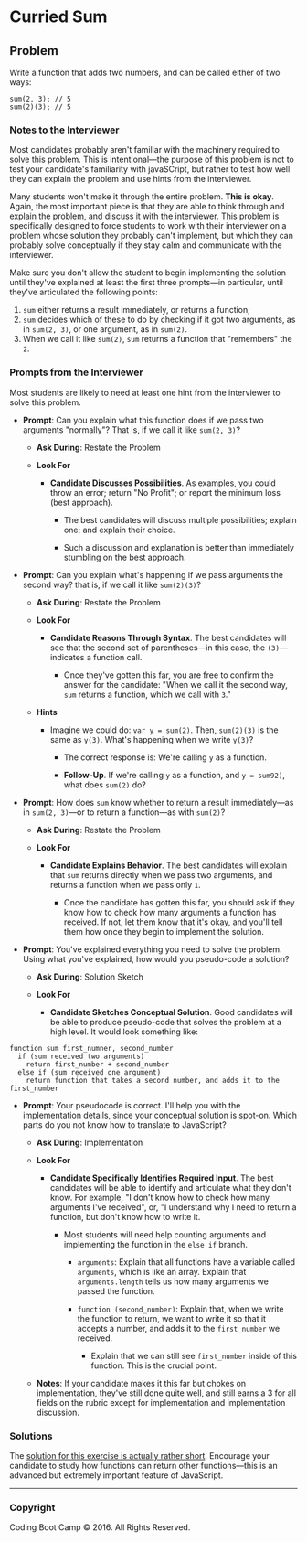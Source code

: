 # Curried Sum

## Problem

Write a function that adds two numbers, and can be called either of two ways:

```
sum(2, 3); // 5
sum(2)(3); // 5
```

### Notes to the Interviewer

Most candidates probably aren't familiar with the machinery required to solve this problem. This is intentional—the purpose of this problem is not to test your candidate's familiarity with javaSCript, but rather to test how well they can explain the problem and use hints from the interviewer.

Many students won't make it through the entire problem. **This is okay**. Again, the most important piece is that they are able to think through and explain the problem, and discuss it with the interviewer. This problem is specifically designed to force students to work with their interviewer on a problem whose solution they probably can't implement, but which they can probably solve conceptually if they stay calm and communicate with the interviewer.

Make sure you don't allow the student to begin implementing the solution until they've explained at least the first three prompts—in particular, until they've articulated the following points:

1. `sum` either returns a result immediately, or returns a function;
2. `sum` decides which of these to do by checking if it got two arguments, as in `sum(2, 3)`, or one argument, as in `sum(2)`.
3. When we call it like `sum(2)`, `sum` returns a function that "remembers" the `2`.

### Prompts from the Interviewer

Most students are likely to need at least one hint from the interviewer to solve this problem.

* **Prompt**: Can you explain what this function does if we pass two arguments "normally"? That is, if we call it like `sum(2, 3)`?

  * **Ask During**: Restate the Problem

  * **Look For**

    * **Candidate Discusses Possibilities**. As examples, you could throw an error; return "No Profit"; or report the minimum loss (best approach).

      * The best candidates will discuss multiple possibilities; explain one; and explain their choice.

      * Such a discussion and explanation is better than immediately stumbling on the best approach.

* **Prompt**: Can you explain what's happening if we pass arguments the second way? that is, if we call it like `sum(2)(3)`?

  * **Ask During**: Restate the Problem

  * **Look For**

    * **Candidate Reasons Through Syntax**. The best candidates will see that the second set of parentheses—in this case, the `(3)`—indicates a function call.

      * Once they've gotten this far, you are free to confirm the answer for the candidate: "When we call it the second way, `sum` returns a function, which we call with `3`."

  * **Hints**

    * Imagine we could do: `var y = sum(2)`. Then, `sum(2)(3)` is the same as `y(3)`. What's happening when we write `y(3)`?

      * The correct response is: We're calling `y` as a function.

      * **Follow-Up**. If we're calling `y` as a function, and `y = sum92)`, what does `sum(2)` do?

* **Prompt**: How does `sum` know whether to return a result immediately—as in `sum(2, 3)`—or to return a function—as with `sum(2)`?

  * **Ask During**: Restate the Problem

  * **Look For**

    * **Candidate Explains Behavior**. The best candidates will explain that `sum` returns directly when we pass two arguments, and returns a function when we pass only `1`.

      * Once the candidate has gotten this far, you should ask if they know how to check how many arguments a function has received. If not, let them know that it's okay, and you'll tell them how once they begin to implement the solution.

* **Prompt**: You've explained everything you need to solve the problem. Using what you've explained, how would you pseudo-code a solution?

  * **Ask During**: Solution Sketch

  * **Look For**

    * **Candidate Sketches Conceptual Solution**. Good candidates will be able to produce pseudo-code that solves the problem at a high level. It would look something like:


```
function sum first_numner, second_number
  if (sum received two arguments)
    return first_number + second_number
  else if (sum received one argument)
    return function that takes a second number, and adds it to the first_number
```

* **Prompt**: Your pseudocode is correct. I'll help you with the implementation details, since your conceptual solution is spot-on. Which parts do you not know how to translate to JavaScript?

  * **Ask During**: Implementation

  * **Look For**

    * **Candidate Specifically Identifies Required Input**. The best candidates will be able to identify and articulate what they don't know. For example, "I don't know how to check how many arguments I've received", or, "I understand why I need to return a function, but don't know how to write it.

      * Most students will need help counting arguments and implementing the function in the `else if` branch.

        * `arguments`: Explain that all functions have a variable called `arguments`, which is like an array. Explain that `arguments.length` tells us how many arguments we passed the function.

        * `function (second_number)`: Explain that, when we write the function to return, we want to write it so that it accepts a number, and adds it to the `first_number` we received.

          * Explain that we can still see `first_number` inside of this function. This is the crucial point.

  * **Notes**: If your candidate makes it this far but chokes on implementation, they've still done quite well, and still earns a 3 for all fields on the rubric except for implementation and implementation discussion.

### Solutions

The [solution for this exercise is actually rather short](Solved/sum.js). Encourage your candidate to study how functions can return other functions—this is an advanced but extremely important feature of JavaScript.

- - -

### Copyright

Coding Boot Camp © 2016. All Rights Reserved.
